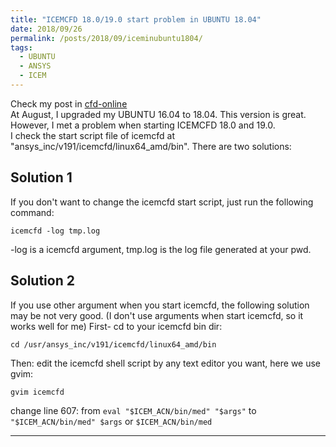 ```yaml
---
title: "ICEMCFD 18.0/19.0 start problem in UBUNTU 18.04"
date: 2018/09/26
permalink: /posts/2018/09/iceminubuntu1804/
tags:
  - UBUNTU
  - ANSYS
  - ICEM
---
```


Check my post in [cfd-online](https://www.cfd-online.com/Forums/ansys/203041-installation-ansys-19-ubuntu-18-4-a.html#6)  
At August, I upgraded my UBUNTU 16.04 to 18.04. This version is great.  
However, I met a problem when starting ICEMCFD 18.0 and 19.0.  
I check the start script file of icemcfd at "ansys_inc/v191/icemcfd/linux64_amd/bin". There are two solutions: 

## Solution 1
If you don't want to change the icemcfd start script, just run the following command:  
```
icemcfd -log tmp.log
```
-log is a icemcfd argument, tmp.log is the log file generated at your pwd.

## Solution 2
If you use other argument when you start icemcfd, the following solution may be not very good. (I don't use arguments when start icemcfd, so it works well for me)
First- cd to your icemcfd bin dir:
```
cd /usr/ansys_inc/v191/icemcfd/linux64_amd/bin
```
Then: edit the icemcfd shell script by any text editor you want, here we use gvim:
```
gvim icemcfd
```
change line 607:
from 
`eval "$ICEM_ACN/bin/med" "$args"` 
to
`"$ICEM_ACN/bin/med" $args` or `$ICEM_ACN/bin/med`

------
